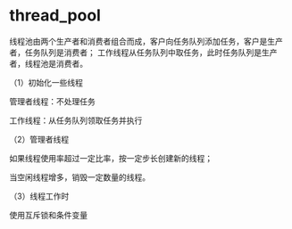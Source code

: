 # thread_pool

线程池由两个生产者和消费者组合而成，客户向任务队列添加任务，客户是生产者，任务队列是消费者；
工作线程从任务队列中取任务，此时任务队列是生产者，线程池是消费者。

（1）初始化一些线程

管理者线程：不处理任务

工作线程：从任务队列领取任务并执行

（2）管理者线程

如果线程使用率超过一定比率，按一定步长创建新的线程；

当空闲线程增多，销毁一定数量的线程。

（3）线程工作时

使用互斥锁和条件变量
